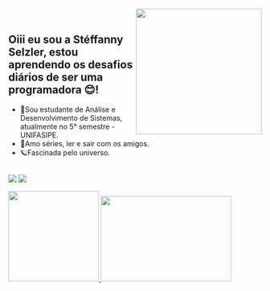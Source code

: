  <img width="250px" style="margin-top:-20px" align="right" src="https://media.discordapp.net/attachments/989190013826773002/989244639179603998/ezgif.com-gif-maker.gif">

## Oiii eu sou a Stéffanny Selzler, estou aprendendo os desafios diários de ser uma programadora 😊!

- 📔Sou estudante de Análise e Desenvolvimento de Sistemas, atualmente no 5° semestre - UNIFASIPE.
- 💞Amo séries, ler e sair com os amigos.
- 🪐Fascinada pelo universo.

##
<div>
 
  <a href="https://www.instagram.com/steffanny_s_" target="_blank"><img src="https://img.shields.io/badge/-Instagram-%23E4405F?style=for-the-badge&logo=instagram&logoColor=white" target="_blank"></a>
  <a href="https://www.linkedin.com/in/steffanny-selzler-4299a2208/" target="_blank"><img src="https://img.shields.io/badge/-LinkedIn-%230077B5?style=for-the-badge&logo=linkedin&logoColor=white" target="_blank"></a>
<p align="rigth">
<a href="https://github.com/karielly16"><img height="180em" src="https://github-readme-stats-eight-theta.vercel.app/api/top-langs/?username=karielly16&layout=compact&langs_count=8&theme=radical"/>
</a> <img width="260" height="170"  src="https://media.discordapp.net/attachments/989190013826773002/992435065516720198/10f5bce4f08f107442495a5abc9b63-unscreen.gif">
</p>
</div>
